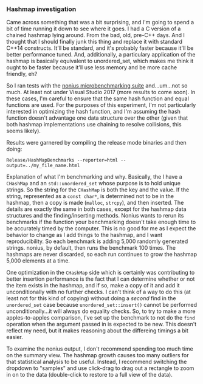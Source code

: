 ### Hashmap investigation

Came across something that was a bit surprising, and I'm going to spend a bit of time running it down to see where it goes.  I had a C version of a chained hashmap lying around.  From the bad, old, pre-C++ days.  And I thought that I should finally junk this thing and replace it with standard C++14 constructs.  It'll be standard, and it's probably faster because it'll be better performance tuned.  And, additionally, a particulary application of the hashmap is basically equivalent to unordered_set, which makes me think it ought to be faster because it'll use less memory and be more cache friendly, eh?

So I ran tests with the [nonius microbenchmarking suite](https://github.com/libnonius/nonius) and...um...not so much.  At least not under Visual Studio 2017 (more results to come soon).  In these cases, I'm careful to ensure that the same hash function and equal functions are used.  For the purposes of this experiment, I'm not particularly interested in optimizing the hash function, and I'm assuming the hash function doesn't advantage one data structure over the other (given that both hashmap implementations use chaining to resolve collisions, this seems likely).

Results were garnered by compiling the release mode binaries and then doing:

````
Release/HashMapBenchmarks --reporter=html --output=../my_file_name.html
````

Explanation of what I'm benchmarking and why.  Basically, the I have a `CHashMap` and an `std::unordered_set` whose purpose is to hold unique strings.  So the string for the `CHashMap` is both the key and the value.  If the string, represented as a `const char*`, is determined not to be in the hashmap, then a copy is made (`malloc`, `strcpy`), and then inserted.  The details are exactly the same in both cases, except for the hashmap data structures and the finding/inserting methods.  Nonius wants to rerun its benchmarks if the function your benchmarking doesn't take enough time to be accurately timed by the computer.  This is no good for me as I expect the behavior to change as I add things to the hashmap, and I want reproducibility.  So each benchmark is adding 5,000 randomly generated strings.  nonius, by default, then runs the benchmark 100 times.  The hashmaps are never discarded, so each run continues to grow the hashmap 5,000 elements at a time.

One optimization in the `CHashMap` side which is certainly was contributing to better insertion performance is the fact that I can determine whether or not the item exists in the hashmap, and if so, make a copy of it and add it unconditionally with no further checks.  I can't think of a way to do this (at least not for this kind of copying) without doing a *second* find in the `unordered_set` case because `unordered_set::insert()` cannot be performed unconditionally...it will always do equality checks.  So, to try to make a more apples-to-apples comparison, I've set up the benchmark to not do the `find` operation when the argument passed in is expected to be new.  This doesn't reflect my need, but it makes reasoning about the differeing timings a bit easier.

To examine the nonius output, I don't recommend spending too much time on the summary view.  The hashmap growth causes too many outliers for that statistical analysis to be useful.  Instead, I recommend switching the dropdown to "samples" and use click-drag to drag out a rectangle to zoom in on to the data (double-click to restore to a full view of the data).